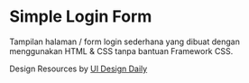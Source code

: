# Simple Login Form

Tampilan halaman / form login sederhana yang dibuat dengan menggunakan HTML & CSS tanpa bantuan Framework CSS.

Design Resources by [UI Design Daily](https://uidesigndaily.com/)

